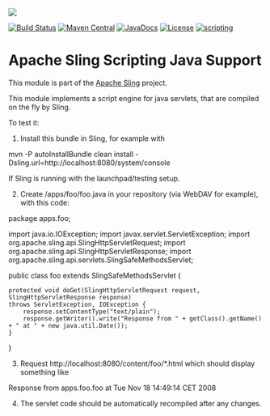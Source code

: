 [<img src="https://sling.apache.org/res/logos/sling.png"/>](https://sling.apache.org)

 [![Build Status](https://builds.apache.org/buildStatus/icon?job=Sling/sling-org-apache-sling-scripting-java/master)](https://builds.apache.org/job/Sling/job/sling-org-apache-sling-scripting-java/job/master) [![Maven Central](https://maven-badges.herokuapp.com/maven-central/org.apache.sling/org.apache.sling.scripting.java/badge.svg)](https://search.maven.org/#search%7Cga%7C1%7Cg%3A%22org.apache.sling%22%20a%3A%22org.apache.sling.scripting.java%22) [![JavaDocs](https://www.javadoc.io/badge/org.apache.sling/org.apache.sling.scripting.java.svg)](https://www.javadoc.io/doc/org.apache.sling/org.apache.sling.scripting.java) [![License](https://img.shields.io/badge/License-Apache%202.0-blue.svg)](https://www.apache.org/licenses/LICENSE-2.0) [![scripting](https://sling.apache.org/badges/group-scripting.svg)](https://github.com/apache/sling-aggregator/blob/master/docs/groups/scripting.md)

# Apache Sling Scripting Java Support

This module is part of the [Apache Sling](https://sling.apache.org) project.

This module implements a script engine for java servlets, that are compiled
on the fly by Sling.

To test it:

1. Install this bundle in Sling, for example with

  mvn -P autoInstallBundle clean install -Dsling.url=http://localhost:8080/system/console
  
If Sling is running with the launchpad/testing setup.

2. Create /apps/foo/foo.java in your repository (via WebDAV for example), with this code:

package apps.foo;

import java.io.IOException;
import javax.servlet.ServletException;
import org.apache.sling.api.SlingHttpServletRequest;
import org.apache.sling.api.SlingHttpServletResponse;
import org.apache.sling.api.servlets.SlingSafeMethodsServlet;

public class foo extends SlingSafeMethodsServlet {
    
    protected void doGet(SlingHttpServletRequest request, SlingHttpServletResponse response) 
    throws ServletException, IOException {
        response.setContentType("text/plain");
        response.getWriter().write("Response from " + getClass().getName() + " at " + new java.util.Date());
    }
}   

3. Request http://localhost:8080/content/foo/*.html which should display something like

  Response from apps.foo.foo at Tue Nov 18 14:49:14 CET 2008
  
4. The servlet code should be automatically recompiled after any changes.
  
